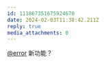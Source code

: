 ```yaml
---
id: 111867351675924670
date: 2024-02-03T11:38:42.211Z
reply: true
media_attachments: 0
---
```


[@error](https://m-i.im/@error) 新功能？

